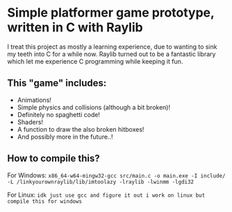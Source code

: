 # Simple platformer game prototype, written in C with Raylib
I treat this project as mostly a learning experience, due to wanting to sink my teeth into C for a while now.
Raylib turned out to be a fantastic library which let me experience C programming while keeping it fun.

## This "game" includes:
- Animations!
- Simple physics and collisions (although a bit broken)!
- Definitely no spaghetti code!
- Shaders!
- A function to draw the also broken hitboxes!
- And possibly more in the future..!

## How to compile this?
For Windows:
`x86_64-w64-mingw32-gcc src/main.c -o main.exe -I include/ -L /linkyourownraylib/lib/imtoolazy -lraylib -lwinmm -lgdi32`

For Linux:
`idk just use gcc and figure it out i work on linux but compile this for windows`

